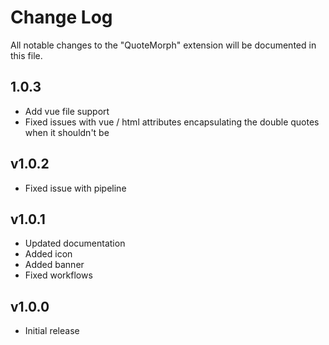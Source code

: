 # Change Log

All notable changes to the "QuoteMorph" extension will be documented in this file.


## 1.0.3

- Add vue file support
- Fixed issues with vue / html attributes encapsulating the double quotes when it shouldn't be

## v1.0.2

- Fixed issue with pipeline


## v1.0.1

- Updated documentation
- Added icon
- Added banner
- Fixed workflows

## v1.0.0

- Initial release